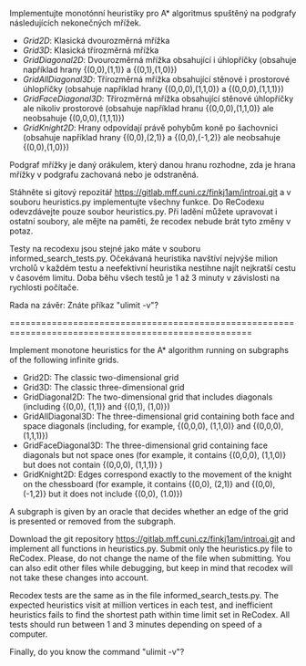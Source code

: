 Implementujte monotónní heuristiky pro A* algoritmus spuštěný na podgrafy následujících nekonečných mřížek.

* *Grid2D*: Klasická dvourozměrná mřížka
* *Grid3D*: Klasická třírozměrná mřížka
* *GridDiagonal2D*: Dvourozměrná mřížka obsahující i úhlopříčky (obsahuje například hrany {(0,0),(1,1)} a {(0,1),(1,0)})
* *GridAllDiagonal3D*: Třírozměrná mřížka obsahující stěnové i prostorové úhlopříčky (obsahuje například hrany {(0,0,0),(1,1,0)} a {(0,0,0),(1,1,1)})
* *GridFaceDiagonal3D*: Třírozměrná mřížka obsahující stěnové úhlopříčky ale nikoliv prostorové (obsahuje například hranu {(0,0,0),(1,1,0)} ale neobsahuje {(0,0,0),(1,1,1)})
* *GridKnight2D*: Hrany odpovídají právě pohybům koně po šachovnici (obsahuje například hrany {(0,0),(2,1)} a {(0,0),(-1,2)} ale neobsahuje {(0,0),(1,0)})

Podgraf mřížky je daný orákulem, který danou hranu rozhodne, zda je hrana mřížky v podgrafu zachovaná nebo je odstraněná.

Stáhněte si gitový repozitář https://gitlab.mff.cuni.cz/finkj1am/introai.git a v souboru heuristics.py implementujte všechny funkce. Do ReCodexu odevzdávejte pouze soubor heuristics.py. Při ladění můžete upravovat i ostatní soubory, ale mějte na paměti, že recodex nebude brát tyto změny v potaz.

Testy na recodexu jsou stejné jako máte v souboru informed_search_tests.py. Očekávaná heuristika navštíví nejvýše milion vrcholů v každém testu a neefektivní heuristika nestihne najít nejkratší cestu v časovém limitu. Doba běhu všech testů je 1 až 3 minuty v závislosti na rychlosti počítače.

Rada na závěr: Znáte příkaz "ulimit -v"?


====================================================================================================

Implement monotone heuristics for the A* algorithm running on subgraphs of the following infinite grids.

* Grid2D: The classic two-dimensional grid
* Grid3D: The classic three-dimensional grid
* GridDiagonal2D: The two-dimensional grid that includes diagonals (including {(0,0), (1,1)} and {(0,1), (1,0)})
* GridAllDiagonal3D: The three-dimensional grid containing both face and space diagonals (including, for example, {(0,0,0), (1,1,0)} and {(0,0,0), (1,1,1)})
* GridFaceDiagonal3D: The three-dimensional grid containing face diagonals but not space ones (for example, it contains {(0,0,0), (1,1,0)} but does not contain {(0,0,0), (1,1,1)} )
* GridKnight2D: Edges correspond exactly to the movement of the knight on the chessboard (for example, it contains {(0,0), (2,1)} and {(0,0), (-1,2)} but it does not include {(0,0), (1.0)})

A subgraph is given by an oracle that decides whether an edge of the grid is presented or removed from the subgraph.

Download the git repository https://gitlab.mff.cuni.cz/finkj1am/introai.git and implement all functions in heuristics.py. Submit only the heuristics.py file to ReCodex. Please, do not change the name of the file when submitting. You can also edit other files while debugging, but keep in mind that recodex will not take these changes into account.

Recodex tests are the same as in the file informed_search_tests.py. The expected heuristics visit at million vertices in each test, and inefficient heuristics fails to find the shortest path within time limit set in ReCodex. All tests should run between 1 and 3 minutes depending on speed of a computer.

Finally, do you know the command "ulimit -v"?

